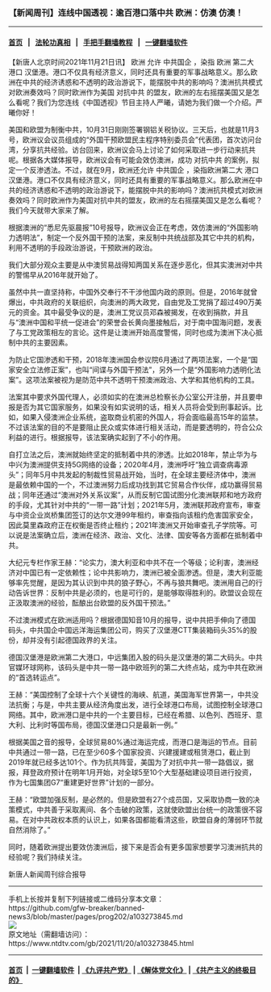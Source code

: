 ### 【新闻周刊】连线中国透视：逾百港口落中共 欧洲：仿澳 仿澳！
------------------------

#### [首页](https://github.com/gfw-breaker/banned-news3/blob/master/README.md) &nbsp;&nbsp;|&nbsp;&nbsp; [法轮功真相](https://github.com/begood0513/basic/blob/master/README.md)  &nbsp;&nbsp;|&nbsp;&nbsp; [手把手翻墙教程](https://github.com/gfw-breaker/guides/wiki)  &nbsp;&nbsp;|&nbsp;&nbsp; [一键翻墙软件](https://github.com/gfw-breaker/nogfw/blob/master/README.md)  



<div><div class="post_content" itemprop="articleBody">
 <p>
  【新唐人北京时间2021年11月21日讯】
  <ok href="https://www.ntdtv.com/gb/欧洲.htm">
   欧洲
  </ok>
  允许
  <ok href="https://www.ntdtv.com/gb/中共国企.htm">
   中共国企
  </ok>
  ，染指
  <ok href="https://www.ntdtv.com/gb/欧洲.htm">
   欧洲
  </ok>
  第二大
  <ok href="https://www.ntdtv.com/gb/港口.htm">
   港口
  </ok>
  汉堡港。港口不仅具有经济意义，同时还具有重要的军事战略意义。那么欧洲在中共的经济诱惑和不透明的政治游说下，能摆脱中共的影响吗？澳洲抗共模式对欧洲奏效吗？同时欧洲作为美国
  <ok href="https://www.ntdtv.com/gb/对抗中共.htm">
   对抗中共
  </ok>
  的盟友，欧洲的左右摇摆美国又是怎么看呢？我们为您连线《中国透视》节目主持人严曦，请她为我们做一个介绍。严曦你好！
 </p>
 <p>
  美国和欧盟为制衡中共，10月31日刚刚签署钢铝关税协议。三天后，也就是11月3号，欧洲议会议员组成的“外国干预欧盟民主程序特别委员会”代表团，首次访问台湾，分享抗共经验。访台回来，欧洲议会马上讨论了如何采取进一步行动来抗共呢。根据各大媒体报导，欧洲议会有可能会效仿澳洲，成功
  <ok href="https://www.ntdtv.com/gb/对抗中共.htm">
   对抗中共
  </ok>
  的案例，拟定一个反渗透法。不过，就在9月，欧洲还允许
  <ok href="https://www.ntdtv.com/gb/中共国企.htm">
   中共国企
  </ok>
  ，染指欧洲第二大
  <ok href="https://www.ntdtv.com/gb/港口.htm">
   港口
  </ok>
  汉堡港。港口不仅具有经济意义，同时还具有重要的军事战略意义。那么欧洲在中共的经济诱惑和不透明的政治游说下，能摆脱中共的影响吗？澳洲抗共模式对欧洲奏效吗？同时欧洲作为美国对抗中共的盟友，欧洲的左右摇摆美国又是怎么看呢？我们今天就带大家来了解。
 </p>
 <p>
  根据澳洲的“悉尼先驱晨报”10号报导，欧洲议会正在考虑，效仿澳洲的“外国影响力透明法”，制定一个反外国干预的法案，来反制中共统战部及其它中共的机构，利用不透明的手段政治游说，干预欧洲的政治。
 </p>
 <p>
  我们大部分观众主要是从中澳贸易战得知两国关系在逐步恶化，但其实澳洲对中共的警惕早从2016年就开始了。
 </p>
 <p>
  虽然中共一直坚持称，中国外交奉行不干涉他国内政的原则。但是，2016年就曾爆出，中共政府的关联组织，向澳洲的两大政党，自由党及工党捐了超过490万美元的资金。其中最受争议的是，澳洲工党议员邓森被揭发，在收到捐款，并且与“澳洲中国和平统一促进会”的荣誉会长黄向墨接触后，对于南中国海问题，发表了与工党政策相左的言论。这件是让澳洲开始高度警惕，同时也成为澳洲下决心抵制中共的主要因素。
 </p>
 <p>
  为防止它国渗透和干预，2018年澳洲国会参议院6月通过了两项法案，一个是“国家安全立法修正案”，也叫“间谍与外国干预法”，另外一个是“外国影响力透明化法案”。这项法案被视为是防范中共不透明干预澳洲政治、大学和其他机构的工具。
 </p>
 <p>
  法案其中要求外国代理人，必须如实的在澳洲总检察长办公室公开注册，并且要申报是否为其它国家服务，如果没有如实说明的话，相关人员将会受到刑事起诉。比如，如果入侵澳洲企业系统，盗取商业机密的外国人，将会面临最高15年的监禁。不过该法案的目的不是要阻止民众或实体进行相关活动，而是要透明的，符合公众利益的进行。根据报导，该法案确实起到了不小的作用。
 </p>
 <p>
  自打立法之后，澳洲就始终坚定的抵制着中共的渗透。比如2018年，禁止华为与中兴为澳洲提供支持5G网络的设备；2020年4月，澳洲呼吁“独立调查病毒源头”；同年5月中共发起的制裁性贸易战开始，当时，在全球主要经济体中，澳洲是最依赖中国的一个，不过澳洲努力后成功找到其它贸易合作伙伴，成功赢得贸易战；同年还通过“澳洲对外关系议案”，从而反制它国试图分化澳洲联邦和地方政府的手段，尤其针对中共的“一带一路”计划；2021年5月，澳洲联邦政府宣布，审查与中资企业岚桥集团签订的达尔文港99年租约，审查指向该租约危害国家安全，因此莫里森政府正在权衡是否终止租约；2021年澳洲又开始审查孔子学院等。可以说是法案确立后，澳洲在经济、政治、文化、法律、国安等各方面都在抵制着中共。
 </p>
 <p>
  大纪元专栏作家王赫：“论实力，澳大利亚和中共不在一个等级；论利害，澳洲经济对中国已有一定依赖性；论中共影响力，澳洲已被全面渗透。但是，澳大利亚能够率先觉醒，是因为其认识到中共的狼子野心，不再与狼共舞吧。澳洲用自己的行动告诉世界：反制中共是必须的，也是可行的，是能够取得胜利的。欧盟议会现在正汲取澳洲的经验，酝酿出台欧盟的反外国干预法。”
 </p>
 <p>
  不过澳洲模式在欧洲适用吗？根据德国知音10月的报导，说中共把手伸向了德国码头，中共国企中国远洋海运集团公司，购买了汉堡港CTT集装箱码头35%的股份，却并没有引起德国政界的关注。
 </p>
 <p>
  德国汉堡港是欧洲第二大港口，中远集团入股的码头是汉堡港的第二大码头。中共官媒环球网称，该码头是中共一带一路中欧班列的第二大终点站，成为中共在欧洲的“首选转运点”。
 </p>
 <p>
  王赫：“美国控制了全球十六个关键性的海峡、航道，美国海军世界第一，中共没法抗衡；与是，中共主要从经济角度出发，进行全球港口布局，试图控制全球港口网络。其中，欧洲港口是中共的一个主要目标，已经在希腊、以色列、西班牙、意大利、比利时等国布局，德国汉堡港口只是最新一例。”
 </p>
 <p>
  根据美国之音的报导，全球贸易80%通过海运完成，而港口是海运的节点。目前中共通过一带一路，已在至少60多个国家投资、兴建援建或租赁港口，截止到2019年就已经多达101个。作为抗共阵营，美国为了对抗中共一带一路倡议，据报，拜登政府预计在明年1月开始，对全球5至10个大型基础建设项目进行投资，作为七国集团G7“重建更好世界”计划的一部分。
 </p>
 <p>
  王赫：“欧盟加强反制，是必然的。但是欧盟有27个成员国，又采取协商一致的决策模式，中共善于采取离间、各个击破的政策，这就使欧盟出台统一的政策很不容易。在对中共政权本质的认识上，如果各国都能看清这些，欧盟自身的薄弱环节就自然消除了。”
 </p>
 <p>
  同时，随着欧洲提出要效仿澳洲后，接下来是否会有更多国家想要学习澳洲抗共的经验呢？我们持续关注。
 </p>
 <p>
  新唐人新闻周刊综合报导
 </p>
 <div class="single_ad">
 </div>
</div>
</div>
<hr/>
手机上长按并复制下列链接或二维码分享本文章：<br/>
https://github.com/gfw-breaker/banned-news3/blob/master/pages/prog202/a103273845.md <br/>
<a href='https://github.com/gfw-breaker/banned-news3/blob/master/pages/prog202/a103273845.md'><img src='https://github.com/gfw-breaker/banned-news3/blob/master/pages/prog202/a103273845.md.png'/></a> <br/>
原文地址（需翻墙访问）：https://www.ntdtv.com/gb/2021/11/20/a103273845.html


------------------------
#### [首页](https://github.com/gfw-breaker/banned-news3/blob/master/README.md) &nbsp;|&nbsp; [一键翻墙软件](https://github.com/gfw-breaker/nogfw/blob/master/README.md) &nbsp;| [《九评共产党》](https://github.com/gfw-breaker/9ping.md/blob/master/README.md#九评之一评共产党是什么) | [《解体党文化》](https://github.com/gfw-breaker/jtdwh.md/blob/master/README.md) | [《共产主义的终极目的》](https://github.com/gfw-breaker/gczydzjmd.md/blob/master/README.md)


<img src='http://gfw-breaker.win/banned-news3/pages/prog202/a103273845.md' width='0px' height='0px'/>